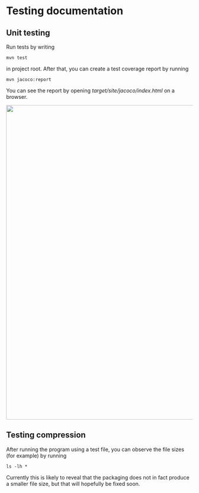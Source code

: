 # Testing documentation

## Unit testing

Run tests by writing

```
mvn test
```

in project root. After that, you can create a test coverage report by running 

```
mvn jacoco:report
```

You can see the report by opening _target/site/jacoco/index.html_ on a browser.

<img src="https://github.com/sainikumara/compressao_sem_perdas/blob/master/documentation/jacoco_2019-06-20.png" width="850">

## Testing compression

After running the program using a test file, you can observe the file sizes (for example) by running

```
ls -lh *
```

Currently this is likely to reveal that the packaging does not in fact produce a smaller file size, but that will hopefully be fixed soon.
